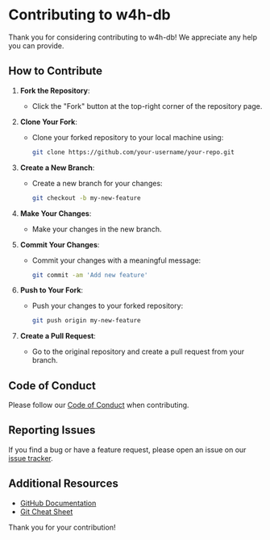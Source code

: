 # Contributing to w4h-db

Thank you for considering contributing to w4h-db! We appreciate any help you can provide.

## How to Contribute

1. **Fork the Repository**:
   - Click the "Fork" button at the top-right corner of the repository page.

2. **Clone Your Fork**:
   - Clone your forked repository to your local machine using:
     ```bash
     git clone https://github.com/your-username/your-repo.git
     ```

3. **Create a New Branch**:
   - Create a new branch for your changes:
     ```bash
     git checkout -b my-new-feature
     ```

4. **Make Your Changes**:
   - Make your changes in the new branch.

5. **Commit Your Changes**:
   - Commit your changes with a meaningful message:
     ```bash
     git commit -am 'Add new feature'
     ```

6. **Push to Your Fork**:
   - Push your changes to your forked repository:
     ```bash
     git push origin my-new-feature
     ```

7. **Create a Pull Request**:
   - Go to the original repository and create a pull request from your branch.

## Code of Conduct

Please follow our [Code of Conduct](CODE_OF_CONDUCT.md) when contributing.

## Reporting Issues

If you find a bug or have a feature request, please open an issue on our [issue tracker](https://github.com/your-username/your-repo/issues).

## Additional Resources

- [GitHub Documentation](https://docs.github.com/en)
- [Git Cheat Sheet](https://education.github.com/git-cheat-sheet-education.pdf)

Thank you for your contribution!
